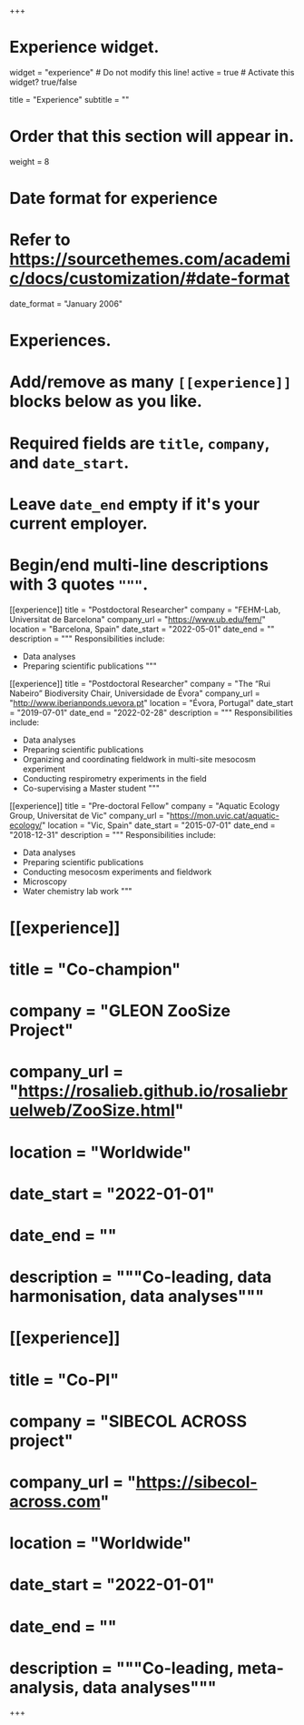 +++
# Experience widget.
widget = "experience"  # Do not modify this line!
active = true  # Activate this widget? true/false

title = "Experience"
subtitle = ""

# Order that this section will appear in.
weight = 8

# Date format for experience
#   Refer to https://sourcethemes.com/academic/docs/customization/#date-format
date_format = "January 2006"

# Experiences.
#   Add/remove as many `[[experience]]` blocks below as you like.
#   Required fields are `title`, `company`, and `date_start`.
#   Leave `date_end` empty if it's your current employer.
#   Begin/end multi-line descriptions with 3 quotes `"""`.

[[experience]]
  title = "Postdoctoral Researcher"
  company = "FEHM-Lab, Universitat de Barcelona"
  company_url = "https://www.ub.edu/fem/"
  location = "Barcelona, Spain"
  date_start = "2022-05-01"
  date_end = ""
  description = """
  Responsibilities include:
  
  * Data analyses
  * Preparing scientific publications
  """
  
[[experience]]
  title = "Postdoctoral Researcher"
  company = "The “Rui Nabeiro” Biodiversity Chair, Universidade de Évora"
  company_url = "http://www.iberianponds.uevora.pt"
  location = "Évora, Portugal"
  date_start = "2019-07-01"
  date_end = "2022-02-28"
  description = """
  Responsibilities include:
  
  * Data analyses
  * Preparing scientific publications
  * Organizing and coordinating fieldwork in multi-site mesocosm experiment
  * Conducting respirometry experiments in the field
  * Co-supervising a Master student
  """

[[experience]]
  title = "Pre-doctoral Fellow"
  company = "Aquatic Ecology Group, Universitat de Vic"
  company_url = "https://mon.uvic.cat/aquatic-ecology/"
  location = "Vic, Spain"
  date_start = "2015-07-01"
  date_end = "2018-12-31"
  description = """
  Responsibilities include:
  
  * Data analyses
  * Preparing scientific publications
  * Conducting mesocosm experiments and fieldwork
  * Microscopy
  * Water chemistry lab work
  """

# [[experience]]
#   title = "Co-champion"
#   company = "GLEON ZooSize Project"
#   company_url = "https://rosalieb.github.io/rosaliebruelweb/ZooSize.html"
#   location = "Worldwide"
#   date_start = "2022-01-01"
#   date_end = ""
#   description = """Co-leading, data harmonisation, data analyses"""
# 
# 
# [[experience]]
#   title = "Co-PI"
#   company = "SIBECOL ACROSS project"
#   company_url = "https://sibecol-across.com"
#   location = "Worldwide"
#   date_start = "2022-01-01"
#   date_end = ""
#   description = """Co-leading, meta-analysis, data analyses"""

+++
